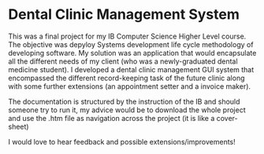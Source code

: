 # Dental Clinic Management System
This was a final project for my IB Computer Science Higher Level course. The objective was depyloy Systems development life cycle methodology of developing software. My solution was an application that would encapsulate all the different needs of my client (who was a newly-graduated dental medicine student). I developed a dental clinic management GUI system that encompassed the different record-keeping task of the future clinic along with some further extensions (an appointment setter and a invoice maker).

The documentation is structured by the instruction of the IB and should someone try to run it, my advice would be to download the whole project and use the .htm file as navigation across the project (it is like a cover-sheet)

I would love to hear feedback and possible extensions/improvements!
